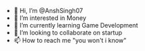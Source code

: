 - 👋 Hi, I’m @AnshSingh07
- 👀 I’m interested in Money
- 🌱 I’m currently learning Game Development 
- 💞️ I’m looking to collaborate on startup
- 📫 How to reach me "you won't i know"

<!---
AnshSingh07/AnshSingh07 is a ✨ special ✨ repository because its `README.md` (this file) appears on your GitHub profile.
You can click the Preview link to take a look at your changes.
--->
